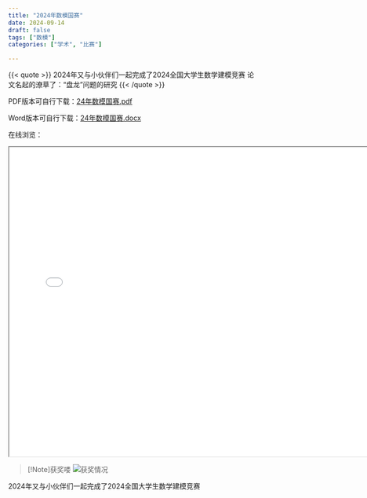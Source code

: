 ```yaml
---
title: "2024年数模国赛"
date: 2024-09-14
draft: false
tags: ["数模"]
categories: ["学术", "比赛"]

---
```

{{< quote >}}
2024年又与小伙伴们一起完成了2024全国大学生数学建模竞赛
论文名起的潦草了：“盘龙”问题的研究
{{< /quote >}}
<!--more-->

PDF版本可自行下载：[24年数模国赛.pdf](https://ethanliu6.github.io-old/academic/myPapers/2024数模国赛A题论文.pdf)

Word版本可自行下载：[24年数模国赛.docx](https://ethanliu6.github.io-old/academic/myPapers/2024数模国赛A题论文.docx)

在线浏览：
<iframe src="/pdf/2024数模国赛A题论文.pdf#zoom=65" width="750" height="630"></iframe>

> [!Note]获奖喽
> ![获奖情况](https://coderethan-1327000741.cos.ap-chengdu.myqcloud.com/blog-pics/202510282354214.png)






2024年又与小伙伴们一起完成了2024全国大学生数学建模竞赛